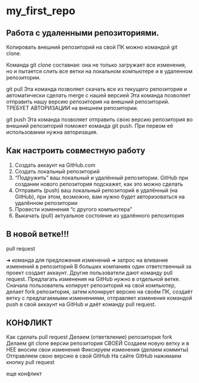 ﻿# my_first_repo

## Работа с удаленными репозиториями.
 Копировать внешний репозиторий на свой ПК можно командой git clone.

Команда git clone составная: она не только
загружает все изменения, но и пытается слить 
все ветки на локальном компьютере и в
удаленном репозитории.

git pull
Эта команда позволяет скачать все 
из текущего репозитория и автоматически
сделать merge с нашей версией
Эта команда позволяет отправить нашу
версию репозитория на внешний
репозиторий. ТРЕБУЕТ АВТОРИЗАЦИИ 
на внешнем репозитории.


git push
Эта команда позволяет отправить свою версию репозитория во
внешний репозиторий поможет команда git
push. При первом её использовании нужна авторизация.

## Как настроить совместную работу

1. Создать аккаунт на GitHub.com
2. Создать локальный репозиторий
3. “Подружить” ваш локальный и удалённый репозитории. 
 GitHub при создании нового репозитория подскажет, как это можно сделать
4. Отправить (push) ваш локальный репозиторий в удалённый (на GitHub), при этом, возможно, 
вам нужно будет авторизоваться на удалённом репозитории
5. Провести изменения “с другого компьютера”
6. Выкачать (pull) актуальное состояние из удалённого репозитория

## В новой ветке!!! 
pull request

➜ команда для предложения изменений
➜ запрос на вливание изменений в репозиторий
В больших компаниях один ответственный за проект создает аккаунт. Другие пользователи дают
команду pull request. Предлагать изменения на GitHub нужно в отдельной ветке. Сначала
пользователь копирует репозиторий на свой компьютер, делает fork репозитория, затем
клонирует версию на своём ПК, создаёт ветку с предлагаемыми изменениями, отправляет
изменения командой push в свой аккаунт на GitHub и даёт команду pull request. 

## КОНФЛИКТ
Как сделать pull request
Делаем   (ответвление) репозитория fork
Делаем git clone   версии репозитория СВОЕЙ
Создаем новую ветку и в НЕЕ вносим свои изменения
Фиксируем изменения (делаем коммиты)
Отправляем свою версию в свой GitHub
На сайте GitHub нажимаем кнопку pull request

еще конфликт
